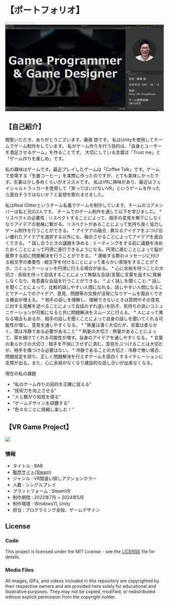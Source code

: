 # 【ポートフォリオ】
<img width = "1000" src="Images/Portfolio_Image_1_2.png">

## 【自己紹介】
閲覧いただき、ありがとうございます。藤嶌 諒です。
私はUnityを使用してチームでゲーム制作をしています。
私がゲーム作りを行う目的は、「自身とユーザーを満足させるゲーム」を作ることです。
大切にしている言葉は「Trust me」と「ゲーム作りを楽しめ」です。

私の趣味はゲームです。最近プレイしたゲームは「Coffee Talk」です。ゲームで登場する「生姜コーヒー」を実際に作ったのですが、とても美味しかったです。生姜は少し多めくらいがオススメです。
私はVRに興味があり、最近はフェイシャルトラッカーを使用して「笑ってはいけないVR」というゲームを作ったら面白そうではないか？と妄想を膨れませました。

私はReal Glitterというチーム名義でゲームを制作しています。チームのコアメンバーは私と兄の2人です。
チームでのゲーム制作を通して以下を学びました。
	* リスペクトの必要性 : リスペクトすることによって、相手の意見を無下にしなくなりアイデアの発展に繋がる。リスペクトがあることによって気持ち良く協力しゲーム制作を行うことができる。 
	* アイデアの融合 : 異なるアイデアをぶつけ合い優れたアイデアを選択する以外にも、融合させることによってアイデアを面白くできる。
	* 話し合うときの議題を決める : ミーティングをする前に議題を決めたおくことによって円滑に進行できるようになる。円滑に進むことによって脳が疲弊する前に問題解決を行うことができる。
	* 連絡する際のメッセージに付ける絵文字の重要性 : 絵文字を付けることによって柔らかい表現をすることができ、コミュニケーションを円滑に行える場合がある。
	* 心に余裕を持つことの大切さ : 余裕を持って会話することによって無駄な会話(言葉に言葉を返す)に発展しなくなり、有意義な会話を行うことができる。
	* よく話しを聞くこと: 
		* 話しを聞くことによって、比較的話しやすい人間になれる。話しやすい人間になることでチームでのアイデア、意見、問題等の交換が活発になりゲームを面白くできる機会が増える。
		* 相手の話しを理解し、理解できないときは質問やその意見に対する見解を述べることによって会話のすれ違いを防ぎ、気持ちの良いコミュニケーションが可能になると共に問題解決をスムーズに行える。
		* 人によって異なる場合もあるが、相手の話しを聞くことによって自身の話しを聞いてくれる可能性が増し、意見を通しやすくなる。
	* "熱量は凄く大切だが、言葉は柔らかく、頭は冷静である必要があること"
		* 熱量の大切さ : 熱量があることによって、耳を傾けてくれる可能性が増す。自身のアイデアを通しやすくなる。
		* 言葉の柔らかさの大切さ : 相手を不快にさせずに済む。意見をぶつけることは大切だが、相手を傷つける必要はない。
		* 冷静であることの大切さ : 冷静で無い場合、問題設定を誤り、正しく問題解決を行えずゲームを面白くするイテレーションに支障が出る。また、心に余裕がなくなり建設的な話し合いが出来なくなる。

現在の私の課題
* "私のゲーム作りの目的を正確に捉える"
* "技術力を向上させる"
* "人と繋がり知見を得る"
* "ゲームデザインを研鑽する"
* "色々なことに挑戦し楽しむ！"

## 【VR Game Project】

<img width = "800" src="Images/BAB_Title_Picture.png">

### 情報
* タイトル : BAB
* [販売サイト(Steam)](https://store.steampowered.com/app/2919580/BAB/)
* ジャンル : VR間違い探しアクションホラー
* 人数 : シングルプレイ
* プラットフォーム : SteamVR
* 制作期間 : 2022年7月 ~ 2024年5月
* 制作環境 : Windows11, Unity
* 担当 : プログラミング全般、ゲームデザイン 

## License

### Code
This project is licensed under the MIT License - see the [LICENSE](LICENSE) file for details.

### Media Files
All images, GIFs, and videos included in this repository are copyrighted by their respective owners and are provided here solely for educational and illustrative purposes. They may not be copied, modified, or redistributed without explicit permission from the copyright holder.
